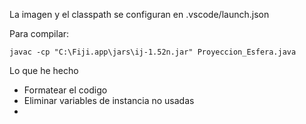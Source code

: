 La imagen y el classpath se configuran en .vscode/launch.json

Para compilar:

`
javac -cp "C:\Fiji.app\jars\ij-1.52n.jar" Proyeccion_Esfera.java
`

Lo que he hecho
- Formatear el codigo
- Eliminar variables de instancia no usadas
-